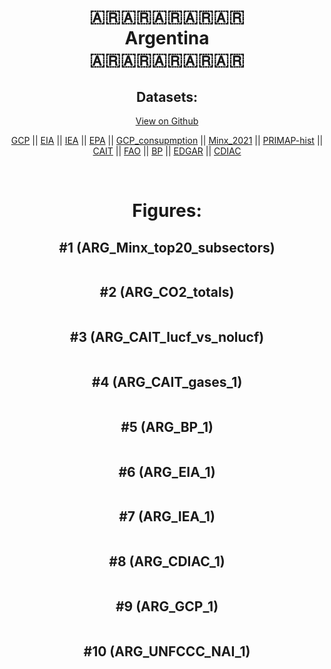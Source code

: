 
<center>
<h1 align="center">
🇦🇷🇦🇷🇦🇷🇦🇷🇦🇷
<br>
Argentina
<br>
🇦🇷🇦🇷🇦🇷🇦🇷🇦🇷
</h1>
<h2>Datasets:</h2>
<p><a href="https://github.com/dquintani/GreenhouseData/tree/master/country_data/ARG_Argentina/data">View on Github</a>
<br></p><p><a href="data/ARG_GCP.csv">GCP</a> || <a href="data/ARG_EIA.csv">EIA</a> || <a href="data/ARG_IEA.csv">IEA</a> || <a href="data/ARG_EPA.csv">EPA</a> || <a href="data/ARG_GCP_consupmption.csv">GCP_consupmption</a> || <a href="data/ARG_Minx_2021.csv">Minx_2021</a> || <a href="data/ARG_PRIMAP-hist.csv">PRIMAP-hist</a> || <a href="data/ARG_CAIT.csv">CAIT</a> || <a href="data/ARG_FAO.csv">FAO</a> || <a href="data/ARG_BP.csv">BP</a> || <a href="data/ARG_EDGAR.csv">EDGAR</a> || <a href="data/ARG_CDIAC.csv">CDIAC</a></p><p><br></p>
<h1>Figures:</h1><h2>#1 (ARG_Minx_top20_subsectors)</h2>
<p><img alt="" src="figures/ARG_Minx_top20_subsectors.png" /></p><h2>#2 (ARG_CO2_totals)</h2>
<p><img alt="" src="figures/ARG_CO2_totals.png" /></p><h2>#3 (ARG_CAIT_lucf_vs_nolucf)</h2>
<p><img alt="" src="figures/ARG_CAIT_lucf_vs_nolucf.png" /></p><h2>#4 (ARG_CAIT_gases_1)</h2>
<p><img alt="" src="figures/ARG_CAIT_gases_1.png" /></p><h2>#5 (ARG_BP_1)</h2>
<p><img alt="" src="figures/ARG_BP_1.png" /></p><h2>#6 (ARG_EIA_1)</h2>
<p><img alt="" src="figures/ARG_EIA_1.png" /></p><h2>#7 (ARG_IEA_1)</h2>
<p><img alt="" src="figures/ARG_IEA_1.png" /></p><h2>#8 (ARG_CDIAC_1)</h2>
<p><img alt="" src="figures/ARG_CDIAC_1.png" /></p><h2>#9 (ARG_GCP_1)</h2>
<p><img alt="" src="figures/ARG_GCP_1.png" /></p><h2>#10 (ARG_UNFCCC_NAI_1)</h2>
<p><img alt="" src="figures/ARG_UNFCCC_NAI_1.png" /></p>